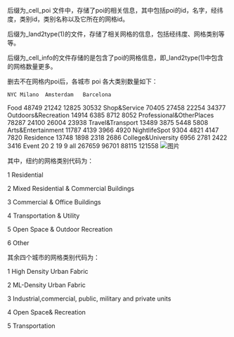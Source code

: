 后缀为_cell_poi 文件中，存储了poi的相关信息，其中包括poi的id，名字，经纬度，类别id，类别名称以及它所在的网格id。

后缀为_land2type(1)的文件，存储了相关网格的信息，包括经纬度、网格类别等等。

后缀为_cell_info的文件存储的是包含了poi的网格信息，即_land2type(1)中包含的网格数量更多。

删去不在网格内poi后，各城市 poi 各大类别数量如下：

	NYC	Milano	Amsterdam	Barcelona
Food	48749	21242	12825	30532
Shop&Service	70405	27458	22254	34377
Outdoors&Recreation	14914	6385	8712	8052
Professional&OtherPlaces	78287	24100	26004	23938
Travel&Transport	13489	3875	5448	5808
Arts&Entertainment	11787	4139	3966	4920
NightlifeSpot	9304	4821	4147	7820
Residence	13748	1898	2318	2686
College&University	6956	2781	2422	3416
Event	20	2	19	9
all	267659	96701	88115	121558
![图片](https://user-images.githubusercontent.com/78341268/112826652-dca6bc00-90bf-11eb-86f7-2fb15c9a955f.png)



其中，纽约的网格类别代码为：

1	Residential

2	Mixed Residential & Commercial Buildings

3	Commercial & Office Buildings

4	Transportation & Utility

5	Open Space & Outdoor Recreation

6	Other

其余四个城市的网格类别代码为：

1	High Density Urban Fabric

2	ML-Density Urban Fabric

3	Industrial,commercial, public, military and private units

4	Open Space& Recreation

5	Transportation

